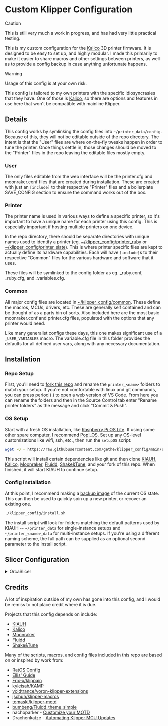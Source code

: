 Custom Klipper Configuration
============================

> [!CAUTION]
> This is still very much a work in progress, and has had very little practical
> testing.

This is my custom configuration for the [Kalico] 3D printer firmware. It is
designed to be easy to set up, and highly modular. I made this primarily to make
it easier to share macros and other settings between printers, as well as to
provide a config backup in case anything unfortunate happens.

> [!WARNING]
> Usage of this config is at your own risk.
>
> This config is tailored to my own printers with the specific idiosyncrasies
> that they have. One of those is [Kalico], so there are options and
> features in use here that won't be compatible with mainline Klipper.

Details
-------

This config works by symlinking the config files into `~/printer_data/config`.
Because of this, they will not be editable outside of the repo directory. The
intent is that the "User" files are where on-the-fly tweaks happen in order to
tune the printer. Once things settle in, those changes should be moved to the
"Printer" files in the repo leaving the editable files mostly empty.

### User ###

The only files editable from the web interface will be the printer.cfg and
moonraker.conf files that are created during installation. These are created
with just an `[include]` to their respective "Printer" files and a boilerplate
SAVE_CONFIG section to ensure the command works out of the box.

### Printer ###

The printer name is used in various ways to define a specific printer, so it's
important to have a unique name for each printer using this config. This is
especially important if hosting multiple printers on one device.

In the repo directory, there should be separate directories with unique names
used to identify a printer (eg. [~/klipper_config/printer_ruby](printer_ruby/)
or [~/klipper_config/printer_slate](printer_slate/)). This is where printer
specific files are kept to actually define its hardware capabilities. Each will
have `[include]`s to their respective "Common" files for the various hardware
and software that it uses.

These files will be symlinked to the config folder as eg. _ruby.conf, _ruby.cfg,
and _variables.cfg.

### Common ###

All major config files are located in [~/klipper_config/common](common/). These
define the macros, MCUs, drivers, etc. These are generally self contained and
can be thought of as a parts bin of sorts. Also included here are the most basic
moonraker.conf and printer.cfg files, populated with the options that any
printer would need.

Like many generalist configs these days, this one makes significant use of a
`_USER_VARIABLES` macro. The variable.cfg file in this folder provides the
defaults for all defined user vars, along with any necessary documentation.

Installation
------------

### Repo Setup ###

First, you'll need to [fork this repo] and rename the `printer_<name>` folders to
match your setup. If you're not comfortable with linux and git commands, you can
press period (.) to open a web version of VS Code. From here you can rename the
folders and then in the Source Control tab enter "Rename printer folders" as the
message and click "Commit & Push".

### OS Setup ###

Start with a fresh OS installation, like [Raspberry Pi OS Lite]. If using some
other spare computer, I recommend [Pop!_OS]. Set up any OS-level customizations
like wifi, ssh, etc., then run the `setupOS` script:

``` bash
wget -O - https://raw.githubusercontent.com/gethe/klipper_config/main/setupOS.sh | bash -s <userName>/klipper_config
```

This script will install certain dependencies like git and then clone [KIAUH],
[Kalico], [Moonraker], [Fluidd], [Shake&Tune], and your fork of this repo. When
finished, it will start KIAUH to continue setup.

### Config Installation ###

At this point, I recommend making a [backup image] of the current OS state. This
can then be used to quickly spin up a new printer, or recover an existing one.

``` bash
./klipper_config/install.sh
```

The install script will look for folders matching the default patterns used by
KIAUH -- `~/printer_data` for single-instance setups and `~/printer_<name>_data`
for multi-instance setups. If you're using a different naming scheme, the full
path can be supplied as an optional second parameter to the install script.

Slicer Configuration
--------------------

<details>
<summary>OrcaSlicer</summary>
In OrcaSlicer go to "Printer settings" -> "Machine start g-code" and update it to:

#### Start G-code ####

```gcode
START_PRINT EXTRUDER=[first_layer_temperature[initial_extruder]] BED=[first_layer_bed_temperature[initial_extruder]] CHAMBER=[chamber_temperature[initial_extruder]] MATERIAL=[filament_type[initial_extruder]]
```

#### End G-code ####

```gcode
END_PRINT
```

#### Before layer change G-code ####

```gcode
BEFORE_LAYER_CHANGE Z=[layer_z] LAYER=[layer_num]
```

#### After layer change G-code ####

```gcode
;[layer_z]
AFTER_LAYER_CHANGE
```

</details>

Credits
-------

A lot of inspiration outside of my own has gone into this config, and I would be
remiss to not place credit where it is due.

Projects that this config depends on include:

* [KIAUH]
* [Kalico]
* [Moonraker]
* [Fluidd]
* [Shake&Tune]

Many of the scripts, macros, and config files included in this repo are based on
or inspired by work from:

* [RatOS Config](https://github.com/Rat-OS/RatOS-configuration)
* [Ellis' Guide](https://ellis3dp.com/Print-Tuning-Guide/)
* [Frix-x/klippain](https://github.com/Frix-x/klippain)
* [kyleisah/KAMP](https://github.com/kyleisah/Klipper-Adaptive-Meshing-Purging)
* [voidtrance/voron-klipper-extensions](https://github.com/voidtrance/voron-klipper-extensions)
* [jschuh/klipper-macros](https://github.com/jschuh/klipper-macros)
* [tomaski/klipper-motd](https://github.com/tomaski/klipper-motd)
* [bumbeng/Fluidd_theme_simple](https://github.com/bumbeng/Fluidd_theme_simple)
* nachoparker - [Customize your MOTD](https://web.archive.org/web/20180729211018/https://ownyourbits.com/2017/04/05/customize-your-motd-login-message-in-debian-and-ubuntu/)
* Drachenkatze - [Automating Klipper MCU Updates](https://docs.vorondesign.com/community/howto/drachenkatze/automating_klipper_mcu_updates.html)

[fork this repo]: https://github.com/gethe/klipper_config/fork
[Raspberry Pi OS Lite]: https://www.raspberrypi.com/software/
[Pop!_OS]: https://pop.system76.com/
[KIAUH]: https://github.com/dw-0/kiauh
[Kalico]: https://github.com/KalicoCrew/kalico
[Moonraker]: https://github.com/Arksine/moonraker
[Fluidd]: https://github.com/fluidd-core/fluidd
[Shake&Tune]: https://github.com/Frix-x/klippain-shaketune/tree/main
[backup image]: https://www.tomshardware.com/how-to/back-up-raspberry-pi-as-disk-image/
